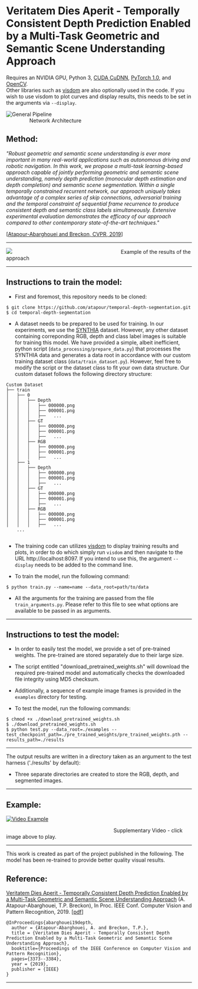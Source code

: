 # Veritatem Dies Aperit - Temporally Consistent Depth Prediction Enabled by a Multi-Task Geometric and Semantic Scene Understanding Approach

Requires an NVIDIA GPU, Python 3, [CUDA CuDNN](https://developer.nvidia.com/cudnn), [PyTorch 1.0](http://pytorch.org), and [OpenCV](http://www.opencv.org).
<br>
Other libraries such as [visdom](https://github.com/facebookresearch/visdom) are also optionally used in the code. If you wish to use visdom to plot curves and display results, this needs to be set in the arguments via `--display`.

![General Pipeline](https://raw.githubusercontent.com/atapour/temporal-depth-segmentation/master/imgs/architecture_pipeline.png)
&nbsp;&nbsp;&nbsp;&nbsp;&nbsp;&nbsp;&nbsp;&nbsp;&nbsp;&nbsp;&nbsp;&nbsp;&nbsp;&nbsp;&nbsp;&nbsp;
&nbsp;&nbsp;&nbsp;&nbsp;&nbsp;&nbsp;&nbsp;&nbsp;&nbsp;&nbsp;&nbsp;&nbsp;&nbsp;&nbsp;&nbsp;&nbsp;
&nbsp;&nbsp;&nbsp;&nbsp;&nbsp;&nbsp;&nbsp;&nbsp;&nbsp;&nbsp;&nbsp;&nbsp;&nbsp;&nbsp;&nbsp;&nbsp;
&nbsp;&nbsp;&nbsp;&nbsp;&nbsp;&nbsp;&nbsp;&nbsp;&nbsp;&nbsp;&nbsp;&nbsp;&nbsp;&nbsp;&nbsp;&nbsp;
&nbsp;&nbsp;&nbsp;&nbsp;&nbsp;&nbsp;&nbsp;&nbsp;&nbsp;&nbsp;&nbsp;&nbsp;&nbsp;&nbsp;&nbsp;&nbsp;Network Architecture

## Method:

_"Robust geometric and semantic scene understanding is ever more important in many real-world applications such as autonomous driving and robotic navigation. In this work, we propose a multi-task learning-based approach capable of jointly performing geometric and semantic scene understanding, namely depth prediction (monocular depth estimation and depth completion) and semantic scene segmentation. Within a single temporally constrained recurrent network, our approach uniquely takes advantage of a complex series of skip connections, adversarial training and the temporal constraint of sequential frame recurrence to produce consistent depth and semantic class labels simultaneously. Extensive experimental evaluation demonstrates the efficacy of our approach compared to other contemporary state-of-the-art techniques."_

[[Atapour-Abarghouei and Breckon, CVPR, 2019](https://arxiv.org/pdf/1903.10764.pdf)]

---


![](https://raw.githubusercontent.com/atapour/temporal-depth-segmentation/master/imgs/results.png)
&nbsp;&nbsp;&nbsp;&nbsp;&nbsp;&nbsp;&nbsp;&nbsp;&nbsp;&nbsp;&nbsp;&nbsp;&nbsp;&nbsp;&nbsp;&nbsp;
&nbsp;&nbsp;&nbsp;&nbsp;&nbsp;&nbsp;&nbsp;&nbsp;&nbsp;&nbsp;&nbsp;&nbsp;&nbsp;&nbsp;&nbsp;&nbsp;
&nbsp;&nbsp;&nbsp;&nbsp;&nbsp;&nbsp;&nbsp;&nbsp;&nbsp;&nbsp;&nbsp;&nbsp;&nbsp;&nbsp;&nbsp;&nbsp;
&nbsp;&nbsp;&nbsp;&nbsp;&nbsp;&nbsp;&nbsp;&nbsp;&nbsp;&nbsp;&nbsp;&nbsp;&nbsp;&nbsp;&nbsp;&nbsp;
&nbsp;&nbsp;&nbsp;&nbsp;&nbsp;&nbsp;Example of the results of the approach

---
## Instructions to train the model:

* First and foremost, this repository needs to be cloned:

```
$ git clone https://github.com/atapour/temporal-depth-segmentation.git
$ cd temporal-depth-segmentation
```

* A dataset needs to be prepared to be used for training. In our experiments, we use the [SYNTHIA](http://synthia-dataset.net/) dataset. However, any other dataset containing correponding RGB, depth and class label images is suitable for training this model. We have provided a simple, albeit inefficient, python script (`data_processing/prepare_data.py`) that processes the SYNTHIA data and generates a data root in accordance with our custom training dataset class (`data/train_dataset.py`). However, feel free to modify the script or the dataset class to fit your own data structure. Our custom dataset follows the following directory structure:

```
Custom Dataset
├── train
│   ├── 0
│   │   ├── Depth
│   │   │   ├── 000000.png
│   │   │   ├── 000001.png
│   │   │   ├──   ...
│   │   ├── GT
│   │   │   ├── 000000.png
│   │   │   ├── 000001.png
│   │   │   ├──   ...
│   │   ├── RGB
│   │   │   ├── 000000.png
│   │   │   ├── 000001.png
│   │   │   ├──   ...
│   ├── 1
│   │   ├── Depth
│   │   │   ├── 000000.png
│   │   │   ├── 000001.png
│   │   │   ├──   ...
│   │   ├── GT
│   │   │   ├── 000000.png
│   │   │   ├── 000001.png
│   │   │   ├──   ...
│   │   ├── RGB
│   │   │   ├── 000000.png
│   │   │   ├── 000001.png
│   │   │   ├──   ...
    ...


```
* The training code can utilizes [visdom](https://github.com/facebookresearch/visdom) to display training results and plots, in order to do which simply run `visdom` and then navigate to the URL http://localhost:8097. If you intend to use this, the argument `--display` needs to be added to the command line.

* To train the model, run the following command:

```
$ python train.py --name=name --data_root=path/to/data
```

* All the arguments for the training are passed from the file `train_arguments.py`. Please refer to this file to see what options are available to be passed in as arguments.

---
## Instructions to test the model:

* In order to easily test the model, we provide a set of pre-trained weights. The pre-trained are stored separately due to their large size.  

* The script entitled "download_pretrained_weights.sh" will download the required pre-trained model and automatically checks the downloaded file integrity using MD5 checksum.

* Additionally, a sequence of example image frames is provided in the `examples` directory for testing.

* To test the model, run the following commands:

```
$ chmod +x ./download_pretrained_weights.sh
$ ./download_pretrained_weights.sh
$ python test.py --data_root=./examples --test_checkpoint_path=./pre_trained_weights/pre_trained_weights.pth --results_path=./results
```
---

The output results are written in a directory taken as an argument to the test harness ('./results' by default):
* Three separate directories are created to store the RGB, depth, and segmented images.

---

## Example:
[![Video Example](https://raw.githubusercontent.com/atapour/temporal-depth-segmentation/master/imgs/thumbnail.jpg)](https://vimeo.com/325161805 "Video - Click to Play")

&nbsp;&nbsp;&nbsp;&nbsp;&nbsp;&nbsp;&nbsp;&nbsp;&nbsp;&nbsp;&nbsp;&nbsp;&nbsp;&nbsp;&nbsp;&nbsp;
&nbsp;&nbsp;&nbsp;&nbsp;&nbsp;&nbsp;&nbsp;&nbsp;&nbsp;&nbsp;&nbsp;&nbsp;&nbsp;&nbsp;&nbsp;&nbsp;
&nbsp;&nbsp;&nbsp;&nbsp;&nbsp;&nbsp;&nbsp;&nbsp;&nbsp;&nbsp;&nbsp;&nbsp;&nbsp;&nbsp;&nbsp;&nbsp;
&nbsp;&nbsp;&nbsp;&nbsp;&nbsp;&nbsp;&nbsp;&nbsp;&nbsp;&nbsp;&nbsp;&nbsp;&nbsp;&nbsp;&nbsp;&nbsp;
&nbsp;&nbsp;&nbsp;&nbsp;&nbsp;&nbsp;Supplementary Video - click image above to play.

---


This work is created as part of the project published in the following. The model has been re-trained to provide better quality visual results.
## Reference:

[Veritatem Dies Aperit - Temporally Consistent Depth Prediction Enabled by a Multi-Task Geometric and Semantic Scene Understanding Approach](https://arxiv.org/pdf/1903.10764.pdf)
(A. Atapour-Abarghouei, T.P. Breckon), In Proc. IEEE Conf. Computer Vision and Pattern Recognition, 2019. [[pdf](https://arxiv.org/pdf/1903.10764.pdf)]

```
@InProceedings{abarghouei19depth,
  author = {Atapour-Abarghouei, A. and Breckon, T.P.},
  title = {Veritatem Dies Aperit - Temporally Consistent Depth Prediction Enabled by a Multi-Task Geometric and Semantic Scene Understanding Approach},
  booktitle={Proceedings of the IEEE Conference on Computer Vision and Pattern Recognition},
  pages={3373--3384},
  year = {2019},
  publisher = {IEEE}
}

```
---
